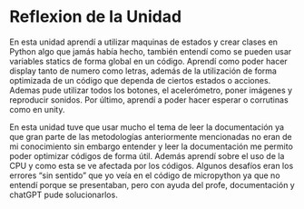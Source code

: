 # Reflexion de la Unidad

En esta unidad aprendí a utilizar maquinas de estados y crear clases en Python algo que jamás había hecho, también entendí como se pueden usar variables statics de forma global en un código. Aprendí como poder hacer display tanto de numero como letras, además de la utilización de forma optimizada de un código que dependa de ciertos estados o acciones. Ademas pude utilizar todos los botones, el acelerómetro, poner imágenes y reproducir sonidos. Por último, aprendí a poder hacer esperar o corrutinas como en unity. 

En esta unidad tuve que usar mucho el tema de leer la documentación ya que gran parte de las metodologías anteriormente mencionadas no eran de mi conocimiento sin embargo entender y leer la documentación me permito poder optimizar códigos de forma útil. Además aprendí sobre el uso de la CPU y como esta se ve afectada por los códigos. Algunos desafíos eran los errores “sin sentido” que yo veía en el código de micropython ya que no entendí porque se presentaban, pero con ayuda del profe, documentación y chatGPT pude solucionarlos. 

